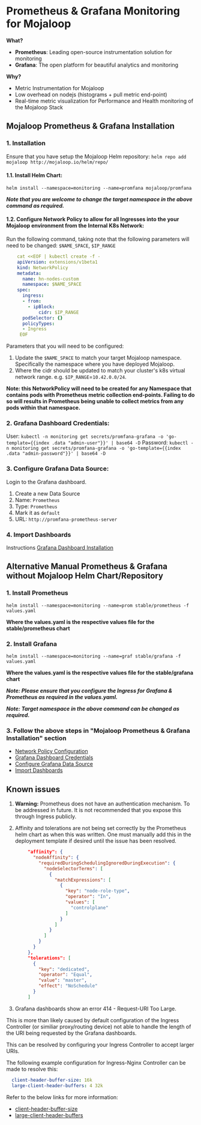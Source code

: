 # Prometheus & Grafana Monitoring for Mojaloop

**What?**
- **Prometheus**: Leading open-source instrumentation solution for monitoring
- **Grafana**: The open platform for beautiful analytics and monitoring

**Why?**
- Metric Instrumentation for Mojaloop
- Low overhead on nodejs (histograms + pull metric end-point)
- Real-time metric visualization for Performance and Health monitoring of the Mojaloop Stack

## Mojaloop Prometheus & Grafana Installation

### 1. Installation

Ensure that you have setup the Mojaloop Helm repository: `helm repo add mojaloop http://mojaloop.io/helm/repo/`

#### 1.1. Install Helm Chart: 

`helm install --namespace=monitoring --name=promfana mojaloop/promfana`

___Note that you are welcome to change the target namespace in the above command as required.___

#### 1.2. Configure Network Policy to allow for all Ingresses into the your Mojaloop environment from the Internal K8s Network:

Run the following command, taking note that the following parameters will need to be changed: `$NAME_SPACE`, `$IP_RANGE`
```YAML
    cat <<EOF | kubectl create -f -
    apiVersion: extensions/v1beta1
    kind: NetworkPolicy
    metadata:
      name: hn-nodes-custom
      namespace: $NAME_SPACE
    spec:
      ingress:
      - from:
        - ipBlock:
            cidr: $IP_RANGE
      podSelector: {}
      policyTypes:
      - Ingress
     EOF
``` 

Parameters that you will need to be configured:

1. Update the `$NAME_SPACE` to match your target Mojaloop namespace. Specifically the namespace where you have deployed Mojaloop.
2. Where the cidr should be updated to match your cluster's k8s virtual network range. e.g. `$IP_RANGE`=`10.42.0.0/24`.

__Note: this NetworkPolicy will need to be created for any Namespace that contains pods with Prometheus metric collection end-points. Failing to do so will results in Prometheus being unable to collect metrics from any pods within that namespace.__

### 2. Grafana Dashboard Credentials:

User: `kubectl -n monitoring get secrets/promfana-grafana -o 'go-template={{index .data "admin-user"}}' | base64 -D`
Password: `kubectl -n monitoring get secrets/promfana-grafana -o 'go-template={{index .data "admin-password"}}' | base64 -D`

### 3. Configure Grafana Data Source:

Login to the Grafana dashboard.

1. Create a new Data Source
2. Name: `Prometheus`
3. Type: `Prometheus`
4. Mark it as `default`
5. URL: `http://promfana-prometheus-server`

### 4. Import Dashboards

Instructions [Grafana Dashboard Installation](./dashboards/README.md)


## Alternative Manual Prometheus & Grafana without Mojaloop Helm Chart/Repository

### 1. Install Prometheus

`helm install --namespace=monitoring --name=prom stable/prometheus -f values.yaml`

__Where the values.yaml is the respective values file for the stable/prometheus chart__

### 2. Install Grafana

`helm install --namespace=monitoring --name=graf stable/grafana -f values.yaml`

__Where the values.yaml is the respective values file for the stable/grafana chart__

___Note: Please ensure that you configure the Ingress for Grafana & Prometheus as required in the values.yaml.___

___Note: Target namespace in the above command can be changed as required.___

### 3. Follow the above steps in "Mojaloop Prometheus & Grafana Installation" section 

- [Network Policy Configuration](#12-Configure-Network-Policy-to-allow-for-all-Ingresses-into-the-your-Mojaloop-environment-from-the-Internal-K8s-Network)
- [Grafana Dashboard Credentials](#2-Grafana-Dashboard-Credentials)
- [Configure Grafana Data Source](#3-Configure-Grafana-Data-Source)
- [Import Dashboards](#4-Import-Dashboards)

## Known issues

1. **Warning:** Prometheus does not have an authentication mechanism. To be addressed in future. It is not recommended that you expose this through Ingress publicly. 

2. Affinity and tolerations are not being set correctly by the Prometheus helm chart as when this was written. One must manually add this in the deployment template if desired until the issue has been resolved.

```JSON
        "affinity": {
          "nodeAffinity": {
            "requiredDuringSchedulingIgnoredDuringExecution": {
              "nodeSelectorTerms": [
                {
                  "matchExpressions": [
                    {
                      "key": "node-role-type",
                      "operator": "In",
                      "values": [
                        "controlplane"
                      ]
                    }
                  ]
                }
              ]
            }
          }
        },
        "tolerations": [
          {
            "key": "dedicated",
            "operator": "Equal",
            "value": "master",
            "effect": "NoSchedule"
          }
        ]
```

3. Grafana dashboards show an error 414 - Request-URI Too Large.

This is more than likely caused by default configuration of the Ingress Controller (or similiar proxy/routing device) not able to handle the length of the URI being requested by the Grafana dashboards.

This can be resolved by configuring your Ingress Controller to accept larger URIs.

The following example configuration for Ingress-Nginx Controller can be made to resolve this:

```YAML
  client-header-buffer-size: 16k
  large-client-header-buffers: 4 32k
```

Refer to the below links for more information:
- [client-header-buffer-size](https://kubernetes.github.io/ingress-nginx/user-guide/nginx-configuration/configmap/#client-header-buffer-size)
- [large-client-header-buffers](https://kubernetes.github.io/ingress-nginx/user-guide/nginx-configuration/configmap/#large-client-header-buffers)
